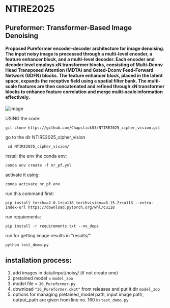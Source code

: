 # NTIRE2025
## Pureformer: Transformer-Based Image Denoising
#### Proposed Pureformer encoder-decoder architecture for image denoising. The input noisy image is processed through a multi-level encoder, a feature enhancer block, and a multi-level decoder. Each encoder and decoder level employs xN transformer blocks, consisting of Multi-Dconv Head Transposed Attention (MDTA) and Gated-Dconv Feed-Forward Network (GDFN) blocks. The feature enhancer block, placed in the latent space, expands the receptive field using a spatial filter bank. The multi-scale features are then concatenated and refined through xN transformer blocks to enhance feature correlation and merge multi-scale information effectively.
![image](https://github.com/user-attachments/assets/b5d55bcb-aadd-41a5-8f6e-1ddd49f16853)

USING the code:

```git clone https://github.com/Chapstick53/NTIRE2025_cipher_vision.git```

go to the dir NTIRE2025_cipher_vision

``` cd NTIRE2025_cipher_vision/```

install the env the conda env:

```conda env create -f nr_pf.yml```

activate it using:

```conda activate nr_pf.env```

run this command first:

```pip install torch==2.0.1+cu118 torchvision==0.15.2+cu118 --extra-index-url https://download.pytorch.org/whl/cu118```

run requiements:
 
``` pip install -r requirements.txt --no_deps ``` 

run for getting image results in "results/"

```python test_demo.py```

## installation process:
1. add images in data/input/noisy/ (if not create one)
2. pretained model = `model_zoo`
3. model file = `36_Pureformer.py`
4. download `"36_Pureformer.ckpt"` from releases and put it dir `model_zoo`
5. options for managing pretained_model path, input image path, output_path are given from line no. 160 in `test_demo.py`
